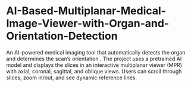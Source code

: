 # AI-Based-Multiplanar-Medical-Image-Viewer-with-Organ-and-Orientation-Detection
An AI-powered medical imaging tool that automatically detects the organ and determines the scan’s orientation . The project uses a pretrained AI model and displays the slices in an interactive multiplanar viewer (MPR) with axial, coronal, sagittal, and oblique views.  Users can scroll through slices, zoom in/out, and see dynamic reference lines.
